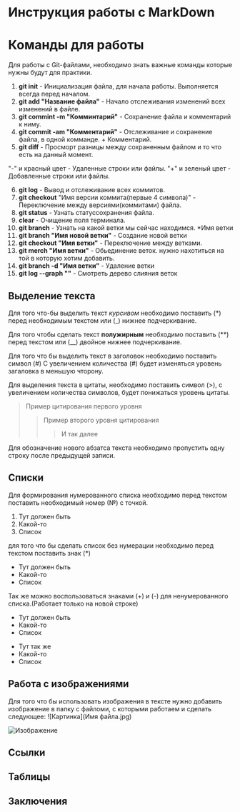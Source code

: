 # Инструкция работы с MarkDown

# Команды для работы 

Для работы с Git-файлами, необходимо знать важные команды которые нужны будут для практики.

1. **git init** - Инициализация файла, для начала работы. Выполняется всегда перед началом.
2. **git add "Название файла"** - Начало отслеживания изменений всех изменений в файле.
3. **git commint -m "Комминтарий"** - Сохранение файла и комментарий к ниму.
4. **git commit -am "Комментарий"** - Отслеживание и сохранение файла, в одной комманде. + Комментарий.
5. **git diff** - Просморт разницы между сохраненным файлом и то что есть на данный момент.

"-" и красный цвет - Удаленные строки или файлы.
"+" и зеленый цвет - Добавленные строки или файлы.

6. **git log** - Вывод и отслеживание всех коммитов.
7. **git checkout** "Имя версии коммита(первые 4 символа)" - Переключение между версиями(коммитами) файла.
8. **git status** - Узнать статуссохранения файла.
9. **clear** - Очищение поля терминала. 
10. **git branch** - Узнать на какой ветки мы сейчас находимся. *Имя ветки
11. **git branch "Имя новой ветки"** - Создание новой ветки
12. **git checkout "Имя ветки"** - Переключение между ветками.
13. **git merch "Имя ветки"** - Обьединение веток. нужно нахотиться на той в которую хотим добавить.
14. **git branch -d "Имя ветки"** - Удаление ветки
15. **git log --graph ""** - Смотреть дерево слияния веток

## Выделение текста
Для того что-бы выделить текст *курсивом* необходимо поставить (*) перед необходимым текстом или (_) нижнее подчеркивание.

Для того чтобы сделать текст **полужирным** необходимо поставить (**) перед текстом или (__) двойное нижнее подчеркивание.

Для того что бы выделить текст в заголовок необходимо поставить символ (#) 
C увеличением количества (#) будет изменяться уровень загаловка в меньшую чторону.

Для выделения текста в цитаты, необходимо поставить символ (>), с увеличением количества символов, будет понижаться уровень цитаты.

>Пример цитирования первого уровня
>>Пример второго уровня цитирования
>>> И так далее

Для обозначение нового абзатса текста необходимо пропустить одну строку после предыдущей записи.

## Списки 

Для формирования нумерованного списка необходимо перед текстом поставить необходимый номер (№) с точкой.

1. Тут должен быть 
2. Какой-то
3. Список

для того что бы сделать список без нумерации необходимо перед текстом поставить знак (*)

* Тут должен быть 
* Какой-то
* Список

Так же можно воспользоваться знаками (+) и (-) для ненумерованного списка.(Работает только на новой строке)

+ Тут должен быть   
+ Какой-то 
+ Список

- Тут так же  
- Какой-то
- Список 

## Работа с изображениями 

Для того что бы использовать изображения в тексте нужно добавить изображение в папку с файломи, с которыми работаем и сделать следующее:
![Картинка](Имя файла.jpg)

![Изображение](Dobbie.jpg)


## Ссылки

## Таблицы

## Заключения 